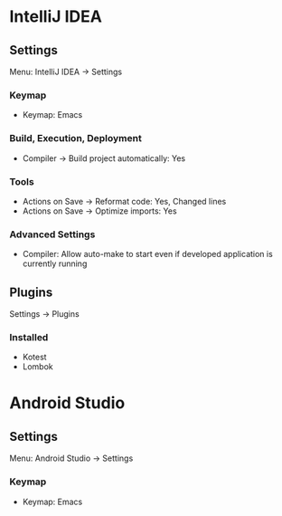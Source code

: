 # IntelliJ IDEA

## Settings

Menu: IntelliJ IDEA -> Settings

### Keymap

- Keymap: Emacs

### Build, Execution, Deployment

- Compiler -> Build project automatically: Yes

### Tools

- Actions on Save -> Reformat code: Yes, Changed lines
- Actions on Save -> Optimize imports: Yes

### Advanced Settings

- Compiler: Allow auto-make to start even if developed application is currently running

## Plugins

Settings -> Plugins

### Installed

- Kotest
- Lombok

# Android Studio

## Settings

Menu: Android Studio -> Settings

### Keymap

- Keymap: Emacs
